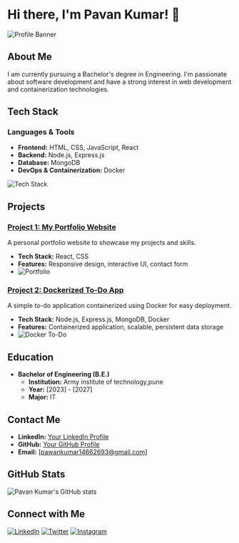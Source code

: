 # Hi there, I'm Pavan Kumar! 👋

![Profile Banner](https://raw.githubusercontent.com/PavanKumar/assets/main/profile-banner.svg)

## About Me

I am currently pursuing a Bachelor's degree in Engineering. I'm passionate about software development and have a strong interest in web development and containerization technologies.

## Tech Stack

### Languages & Tools

- **Frontend:** HTML, CSS, JavaScript, React
- **Backend:** Node.js, Express.js
- **Database:** MongoDB
- **DevOps & Containerization:** Docker

![Tech Stack](https://raw.githubusercontent.com/PavanKumar/assets/main/tech-stack.svg)

## Projects

### [Project 1: My Portfolio Website](https://github.com/pavankumar/portfolio)
A personal portfolio website to showcase my projects and skills.

- **Tech Stack:** React, CSS
- **Features:** Responsive design, interactive UI, contact form
- ![Portfolio](https://raw.githubusercontent.com/PavanKumar/assets/main/portfolio-screenshot.png)

### [Project 2: Dockerized To-Do App](https://github.com/pavankumar/docker-todo)
A simple to-do application containerized using Docker for easy deployment.

- **Tech Stack:** Node.js, Express.js, MongoDB, Docker
- **Features:** Containerized application, scalable, persistent data storage
- ![Docker To-Do](https://raw.githubusercontent.com/PavanKumar/assets/main/docker-todo-screenshot.png)

## Education

- **Bachelor of Engineering (B.E.)**
  - **Institution:** Army institute of technology,pune
  - **Year:** [2023] - [2027]
  - **Major:** IT

## Contact Me

- **LinkedIn:** [Your LinkedIn Profile](https://www.linkedin.com/in/pavankumar_07s)
- **GitHub:** [Your GitHub Profile](https://github.com/pavankumar07s)
- **Email:** [pawankumar14662693@gmail.com]

## GitHub Stats

![Pavan Kumar's GitHub stats](https://github-readme-stats.vercel.app/api?username=pavankumar&show_icons=true&theme=radical)

## Connect with Me

[![LinkedIn](https://img.shields.io/badge/LinkedIn-0077B5?style=for-the-badge&logo=linkedin&logoColor=white)](https://www.linkedin.com/in/Pavankumar)
[![Twitter](https://img.shields.io/badge/Twitter-1DA1F2?style=for-the-badge&logo=twitter&logoColor=white)](https://twitter.com/your-profile)
[![Instagram](https://img.shields.io/badge/Instagram-E4405F?style=for-the-badge&logo=instagram&logoColor=white)](https://instagram.com/your-profile)

